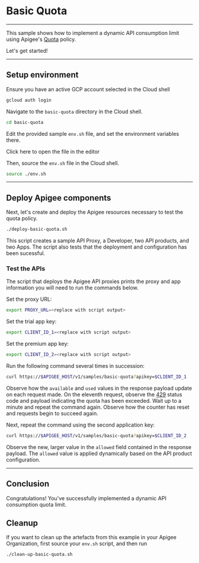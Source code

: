 # Basic Quota

---
This sample shows how to implement a dynamic API consumption limit using Apigee's [Quota](https://cloud.google.com/apigee/docs/api-platform/reference/policies/quota-policy) policy.

Let's get started!

---

## Setup environment

Ensure you have an active GCP account selected in the Cloud shell

```sh
gcloud auth login
```

Navigate to the `basic-quota` directory in the Cloud shell.

```sh
cd basic-quota
```

Edit the provided sample `env.sh` file, and set the environment variables there.

Click <walkthrough-editor-open-file filePath="basic-quota/env.sh">here</walkthrough-editor-open-file> to open the file in the editor

Then, source the `env.sh` file in the Cloud shell.

```sh
source ./env.sh
```

---

## Deploy Apigee components

Next, let's create and deploy the Apigee resources necessary to test the quota policy.

```sh
./deploy-basic-quota.sh
```

This script creates a sample API Proxy, a Developer, two API products, and two Apps. The script also tests that the deployment and configuration has been sucessful.

### Test the APIs

The script that deploys the Apigee API proxies prints the proxy and app information you will need to run the commands below.

Set the proxy URL:

```sh
export PROXY_URL=<replace with script output>
```

Set the trial app key:

```sh
export CLIENT_ID_1=<replace with script output>
```

Set the premium app key:

```sh
export CLIENT_ID_2=<replace with script output>
```

Run the following command several times in succession:

```sh
curl https://$APIGEE_HOST/v1/samples/basic-quota?apikey=$CLIENT_ID_1
```

Observe how the `available` and `used` values in the response payload update on each request made. On the eleventh request, observe the [429](https://developer.mozilla.org/en-US/docs/Web/HTTP/Status/429) status code and payload indicating the quota has been exceeded. Wait up to a minute and repeat the command again. Observe how the counter has reset and requests begin to succeed again.

Next, repeat the command using the second application key:

```sh
curl https://$APIGEE_HOST/v1/samples/basic-quota?apikey=$CLIENT_ID_2
```

Observe the new, larger value in the `allowed` field contained in the response payload. The `allowed` value is applied dynamically based on the API product configuration.

---

## Conclusion

<walkthrough-conclusion-trophy></walkthrough-conclusion-trophy>

Congratulations! You've successfully implemented a dynamic API consumption quota limit.

<walkthrough-inline-feedback></walkthrough-inline-feedback>

## Cleanup

If you want to clean up the artefacts from this example in your Apigee Organization, first source your `env.sh` script, and then run

```bash
./clean-up-basic-quota.sh
```
